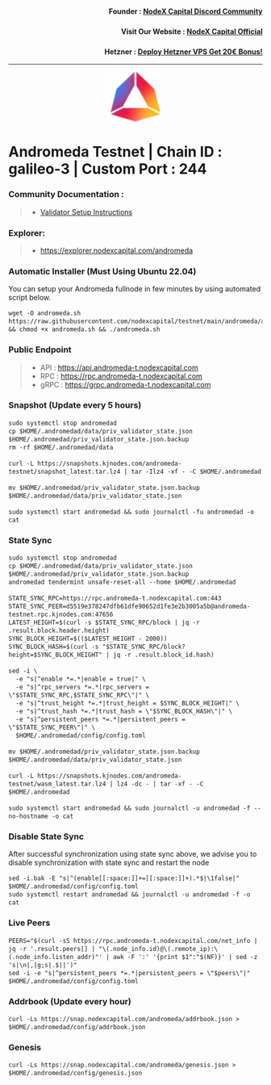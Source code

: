 <h3><p style="font-size:14px" align="right">Founder :
<a href="https://discord.gg/nodexcapital" target="_blank">NodeX Capital Discord Community</a></p></h3>
<h3><p style="font-size:14px" align="right">Visit Our Website :
<a href="https://discord.gg/nodexcapital" target="_blank">NodeX Capital Official</a></p></h3>
<h3><p style="font-size:14px" align="right">Hetzner :
<a href="https://hetzner.cloud/?ref=bMTVi7dcwSgA" target="_blank">Deploy Hetzner VPS Get 20€ Bonus!</a></h3>
<hr>

<p align="center">
  <img height="100" height="auto" src="https://raw.githubusercontent.com/Nodeist/Kurulumlar/main/logos/andromeda.png">
</p>

# Andromeda Testnet | Chain ID : galileo-3 | Custom Port : 244

### Community Documentation :
>- [Validator Setup Instructions](https://services.kjnodes.com/home/testnet/andromeda)

### Explorer:
>-  https://explorer.nodexcapital.com/andromeda

### Automatic Installer (Must Using Ubuntu 22.04)
You can setup your Andromeda fullnode in few minutes by using automated script below.
```
wget -O andromeda.sh https://raw.githubusercontent.com/nodexcapital/testnet/main/andromeda/andromeda.sh && chmod +x andromeda.sh && ./andromeda.sh
```
### Public Endpoint

>- API : https://api.andromeda-t.nodexcapital.com
>- RPC : https://rpc.andromeda-t.nodexcapital.com
>- gRPC : https://grpc.andromeda-t.nodexcapital.com

### Snapshot (Update every 5 hours)
```
sudo systemctl stop andromedad
cp $HOME/.andromedad/data/priv_validator_state.json $HOME/.andromedad/priv_validator_state.json.backup
rm -rf $HOME/.andromedad/data

curl -L https://snapshots.kjnodes.com/andromeda-testnet/snapshot_latest.tar.lz4 | tar -Ilz4 -xf - -C $HOME/.andromedad

mv $HOME/.andromedad/priv_validator_state.json.backup $HOME/.andromedad/data/priv_validator_state.json

sudo systemctl start andromedad && sudo journalctl -fu andromedad -o cat
```

### State Sync
```
sudo systemctl stop andromedad
cp $HOME/.andromedad/data/priv_validator_state.json $HOME/.andromedad/priv_validator_state.json.backup
andromedad tendermint unsafe-reset-all --home $HOME/.andromedad

STATE_SYNC_RPC=https://rpc.andromeda-t.nodexcapital.com:443
STATE_SYNC_PEER=d5519e378247dfb61dfe90652d1fe3e2b3005a5b@andromeda-testnet.rpc.kjnodes.com:47656
LATEST_HEIGHT=$(curl -s $STATE_SYNC_RPC/block | jq -r .result.block.header.height)
SYNC_BLOCK_HEIGHT=$(($LATEST_HEIGHT - 2000))
SYNC_BLOCK_HASH=$(curl -s "$STATE_SYNC_RPC/block?height=$SYNC_BLOCK_HEIGHT" | jq -r .result.block_id.hash)

sed -i \
  -e "s|^enable *=.*|enable = true|" \
  -e "s|^rpc_servers *=.*|rpc_servers = \"$STATE_SYNC_RPC,$STATE_SYNC_RPC\"|" \
  -e "s|^trust_height *=.*|trust_height = $SYNC_BLOCK_HEIGHT|" \
  -e "s|^trust_hash *=.*|trust_hash = \"$SYNC_BLOCK_HASH\"|" \
  -e "s|^persistent_peers *=.*|persistent_peers = \"$STATE_SYNC_PEER\"|" \
  $HOME/.andromedad/config/config.toml

mv $HOME/.andromedad/priv_validator_state.json.backup $HOME/.andromedad/data/priv_validator_state.json

curl -L https://snapshots.kjnodes.com/andromeda-testnet/wasm_latest.tar.lz4 | lz4 -dc - | tar -xf - -C $HOME/.andromedad

sudo systemctl start andromedad && sudo journalctl -u andromedad -f --no-hostname -o cat
```

### Disable State Sync 
After successful synchronization using state sync above, we advise you to disable synchronization with state sync and restart the node
```
sed -i.bak -E "s|^(enable[[:space:]]+=[[:space:]]+).*$|\1false|" $HOME/.andromedad/config/config.toml
sudo systemctl restart andromedad && journalctl -u andromedad -f -o cat
```

### Live Peers
```
PEERS="$(curl -sS https://rpc.andromeda-t.nodexcapital.com/net_info | jq -r '.result.peers[] | "\(.node_info.id)@\(.remote_ip):\(.node_info.listen_addr)"' | awk -F ':' '{print $1":"$(NF)}' | sed -z 's|\n|,|g;s|.$||')"
sed -i -e "s|^persistent_peers *=.*|persistent_peers = \"$peers\"|" $HOME/.andromedad/config/config.toml
```
### Addrbook (Update every hour)
```
curl -Ls https://snap.nodexcapital.com/andromeda/addrbook.json > $HOME/.andromedad/config/addrbook.json
```
### Genesis
```
curl -Ls https://snap.nodexcapital.com/andromeda/genesis.json > $HOME/.andromedad/config/genesis.json
```